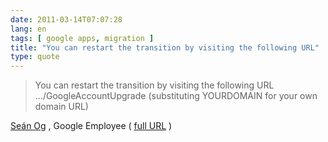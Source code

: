 ```yaml
---
date: 2011-03-14T07:07:28
lang: en
tags: [ google apps, migration ]
title: "You can restart the transition by visiting the following URL"
type: quote
---
```


> You can restart the transition by visiting the following URL
> .../GoogleAccountUpgrade (substituting YOURDOMAIN for your own domain
> URL)

[Seán
Og](http://www.google.com/support/forum/p/Google+Apps/user?userid=15171884647475412257&hl=en)
, Google Employee ( [full
URL](https://www.google.com/a/cpanel/YOURDOMAIN/GoogleAccountUpgrade) )

